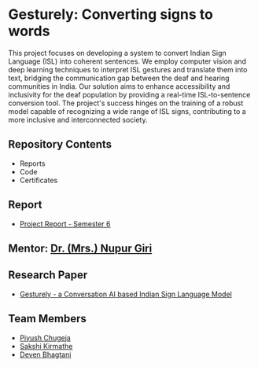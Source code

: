 # Gesturely: Converting signs to words
This project focuses on developing a system to convert Indian Sign Language (ISL) into coherent sentences. We employ computer vision and deep learning techniques to interpret ISL gestures and translate them into text, bridging the communication gap between the deaf and hearing communities in India. Our solution aims to enhance accessibility and inclusivity for the deaf population by providing a real-time ISL-to-sentence conversion tool. The project's success hinges on the training of a robust model capable of recognizing a wide range of ISL signs, contributing to a more inclusive and interconnected society.

## Repository Contents
- Reports
- Code
- Certificates

## Report
- [Project Report - Semester 6](https://docs.google.com/document/d/1zu-vkr42S_OlXKTUYuxv_mRM7USf5-4h/edit?usp=sharing&ouid=117071278021388323002&rtpof=true&sd=true)

## Mentor: [Dr. (Mrs.) Nupur Giri](https://www.linkedin.com/in/dr-nupur-giri-6635a542/)

## Research Paper
- [Gesturely - a Conversation AI based Indian Sign Language Model](https://www.overleaf.com/read/phcjqgbcdgwg#cdf40f)

## Team Members
- [Piyush Chugeja](https://github.com/piyushchugeja)
- [Sakshi Kirmathe](https://github.com/sakshikirmathe)
- [Deven Bhagtani](https://github.com/devensinghbhagtani)